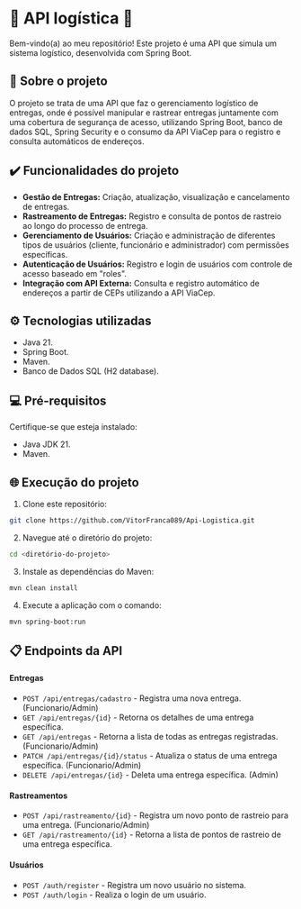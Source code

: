 # 🚚 API logística 🚚

Bem-vindo(a) ao meu repositório! Este projeto é uma API que simula um sistema logístico, desenvolvida com Spring Boot.

## 📖 Sobre o projeto

O projeto se trata de uma API que faz o gerenciamento logístico de entregas, onde é possível manipular e rastrear entregas juntamente com uma cobertura de segurança de acesso, utilizando Spring Boot, banco de dados SQL, Spring Security e o consumo da API ViaCep para o registro e consulta automáticos de endereços.

## ✔️ Funcionalidades do projeto

- **Gestão de Entregas:** Criação, atualização, visualização e cancelamento de entregas.
- **Rastreamento de Entregas:** Registro e consulta de pontos de rastreio ao longo do processo de entrega.
- **Gerenciamento de Usuários:** Criação e administração de diferentes tipos de usuários (cliente, funcionário e administrador) com permissões específicas.
- **Autenticação de Usuários:** Registro e login de usuários com controle de acesso baseado em "roles".
- **Integração com API Externa:** Consulta e registro automático de endereços a partir de CEPs utilizando a API ViaCep.

## ⚙️ Tecnologias utilizadas

- Java 21.
- Spring Boot.
- Maven.
- Banco de Dados SQL (H2 database).

## 💻 Pré-requisitos

Certifique-se que esteja instalado:

- Java JDK 21.
- Maven.

## 🌐 Execução do projeto

1. Clone este repositório:
``` bash
git clone https://github.com/VitorFranca089/Api-Logistica.git
```
2. Navegue até o diretório do projeto:
``` bash
cd <diretório-do-projeto>
```
3. Instale as dependências do Maven:
``` bash
mvn clean install
```
4. Execute a aplicação com o comando:
``` bash
mvn spring-boot:run
```

## 📋 Endpoints da API

#### Entregas

- `POST /api/entregas/cadastro` - Registra uma nova entrega. (Funcionario/Admin)
- `GET /api/entregas/{id}` - Retorna os detalhes de uma entrega específica.
- `GET /api/entregas` - Retorna a lista de todas as entregas registradas. (Funcionario/Admin)
- `PATCH /api/entregas/{id}/status` - Atualiza o status de uma entrega específica. (Funcionario/Admin)
- `DELETE /api/entregas/{id}` - Deleta uma entrega específica. (Admin)

#### Rastreamentos

- `POST /api/rastreamento/{id}` - Registra um novo ponto de rastreio para uma entrega. (Funcionario/Admin)
- `GET /api/rastreamento/{id}` - Retorna a lista de pontos de rastreio de uma entrega específica.

#### Usuários

- `POST /auth/register` - Registra um novo usuário no sistema.
- `POST /auth/login` - Realiza o login de um usuário.